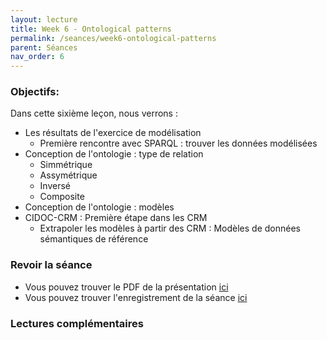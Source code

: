 ```yaml
---
layout: lecture
title: Week 6 - Ontological patterns
permalink: /seances/week6-ontological-patterns
parent: Séances
nav_order: 6
---
```



### Objectifs:

Dans cette sixième leçon, nous verrons :

- Les résultats de l'exercice de modélisation
	- Première rencontre avec SPARQL : trouver les données modélisées
- Conception de l'ontologie : type de relation
	- Simmétrique
	- Assymétrique
	- Inversé
	- Composite
- Conception de l'ontologie : modèles
- CIDOC-CRM : Première étape dans les CRM
	- Extrapoler les modèles à partir des CRM : Modèles de données sémantiques de référence


### Revoir la séance

- Vous pouvez trouver le PDF de la présentation [ici](#)  
- Vous pouvez trouver l'enregistrement de la séance [ici](#)

### Lectures complémentaires








